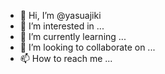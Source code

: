 - 👋 Hi, I’m @yasuajiki
- 👀 I’m interested in ...
- 🌱 I’m currently learning ...
- 💞️ I’m looking to collaborate on ...
- 📫 How to reach me ...

<!---
yasuajiki/yasuajiki is a ✨ special ✨ repository because its `README.md` (this file) appears on your GitHub profile.
You can click the Preview link to take a look at your changes.
--->

